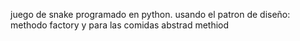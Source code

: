 juego de snake programado en python. usando el patron de diseño: methodo factory y para las comidas abstrad methiod
